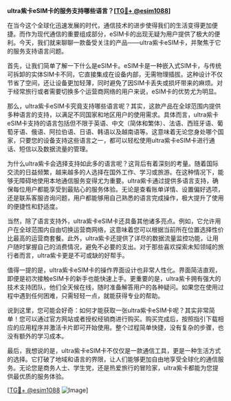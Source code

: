 **ultra紫卡eSIM卡的服务支持哪些语言？[[TG💪+ @esim1088](https://t.me/s/esim1088)]**

在当今这个全球化迅速发展的时代，通信技术的进步使得我们的生活变得更加便捷。而作为现代通信的重要组成部分，eSIM卡的出现无疑为用户提供了极大的便利。今天，我们就来聊聊一款备受关注的产品——ultra紫卡eSIM卡，并聚焦于它的服务支持语言问题。

首先，让我们简单了解一下什么是eSIM卡。eSIM卡是一种嵌入式SIM卡，与传统可拆卸的实体SIM卡不同，它直接集成在设备内部，无需物理插拔。这种设计不仅节省了空间，还让设备更加轻薄，同时避免了因SIM卡丢失或损坏带来的麻烦。对于经常旅行或者需要切换多个运营商网络的用户来说，eSIM卡的优势尤为明显。

那么，ultra紫卡eSIM卡究竟支持哪些语言呢？其实，这款产品在全球范围内提供多种语言的支持，以满足不同国家和地区用户的使用需求。具体而言，ultra紫卡eSIM卡支持的语言包括但不限于英语、中文（简体和繁体）、法语、西班牙语、葡萄牙语、俄语、阿拉伯语、日语、韩语以及越南语等。这意味着无论您身处哪个国家，只要您的设备支持这些语言之一，都可以轻松使用ultra紫卡eSIM卡进行通话、短信以及数据流量的管理。

为什么ultra紫卡会选择支持如此多的语言呢？这背后有着深刻的考量。随着国际交流的日益频繁，越来越多的人选择在国外工作、学习或旅游。在这种情况下，能够无障碍地使用本地通信服务变得尤为重要。ultra紫卡通过提供多语言支持，确保每位用户都能享受到最贴心的服务体验。无论是查看账单详情、设置偏好选项，还是联系客服咨询问题，用户都能够用自己熟悉的语言完成操作，极大提升了使用的便捷性和舒适度。

当然，除了语言支持外，ultra紫卡eSIM卡还具备其他诸多亮点。例如，它允许用户在全球范围内自由切换运营商网络，这意味着您可以根据当前所在位置选择性价比最高的运营商套餐。此外，ultra紫卡还提供了详尽的数据流量监控功能，让用户随时掌握自己的消费情况，避免不必要的支出。对于那些喜欢探索未知领域的旅行者而言，ultra紫卡更是不可或缺的好帮手。

值得一提的是，ultra紫卡eSIM卡的操作界面设计也非常人性化。界面简洁直观，即便是初次接触eSIM卡的新手也能快速上手。更重要的是，ultra紫卡拥有强大的技术支持团队，他们全天候在线，随时准备解答用户的各种疑问。如果您在使用过程中遇到任何困难，只需轻轻一点，就能获得专业的帮助。

说到这里，您可能会好奇：如何才能获取一张ultra紫卡eSIM卡呢？其实非常简单！您可以通过官方网站或者授权经销商进行购买。购买完成后，按照指引下载相应的应用程序并激活卡片即可开始使用。整个过程简单快捷，没有复杂的步骤，也没有额外的学习成本。

最后，我想说的是，ultra紫卡eSIM卡不仅仅是一款通信工具，更是一种生活方式的选择。它打破了地域和语言的界限，让人们能够更加自由地享受全球化的通信服务。无论您是商务人士、学生党，还是热爱旅行的冒险家，ultra紫卡都能为您提供最优质的服务体验。

[[TG💪+ @esim1088](https://t.me/s/esim1088) ![Image](https://i.postimg.cc/4NQfJmqS/Snipaste-2025-05-13-00-14-12.png)]